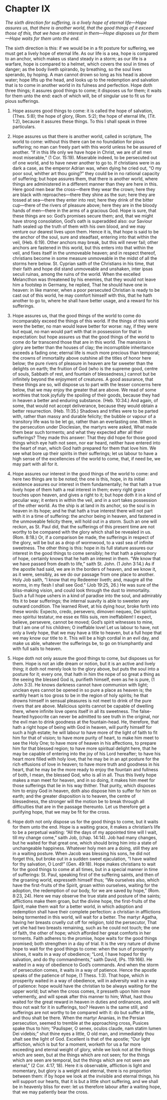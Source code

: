 # Chapter IX

*The sixth direction for suffering, is a lively hope of eternal life—Hope assures us, that there is another world, that the good things of it exceed those of this, that we have an interest in them—Hope disposes us for them—Hope waits for them unto the end.*

The sixth direction is this: if we would be in a fit posture for suffering, we must get a lively hope of eternal life. As our life is a sea, hope is compared to an anchor, which makes us stand steady in a storm; as our life is a warfare, hope is compared to a helmet, which covers the soul in times of danger; as the body liveth spirando, by breathing, so the soul lives sperando, by hoping. A man cannot drown so long as his head is above water; hope lifts up the head, and looks up to the redemption and salvation that is to come in another world in its fulness and perfection. Hope doth three things; it assures good things to come; it disposes us for them; it waits for them unto the end: each of which will, be of singular use to fit us for pious sufferings.

1. Hope assures good things to come: it is called the hope of salvation, (Thes. 5:8); the hope of glory, (Rom. 5:2); the hope of eternal life, (Tit. 1:2), because it assures these things. To this I shall speak in three particulars.

1. Hope assures us that there is another world, called in scripture, The world to come: without this there can be no foundation for pious suffering; no man can freely part with this world unless he be assured of another. “If in this life only we have hope in Christ, we are of all men most miserable,” (1 Cor. 15:19). Miserable indeed, to be persecuted out of one world, and to have never another to go to. If christians were in as dark a case, as the emperor Adrian was, when dying he cried out, “O my poor soul, whither art thou going?” they could be in no rational capacity of suffering; but hope assures them, that there is another world, where things are administered in a different manner than they are here in this. Here good men bear the cross—there they wear the crown; here they are black with reproaches—there they shine as the sun; here they are tossed at sea—there they enter into rest; here they drink of the bitter cup—there of the rivers of pleasure above; here they are in the bloody hands of men—there in the arms of a gracious God. Hope is sure, that these things are so: God’s promises secure them; and, that we might have strong consolation, God’s oath is superadded also: our Saviour hath sealed up the truth of them with his own blood, and we may venture our dearest lives upon them. Hence it is, that hope is said to be the anchor of the soul, sure and steadfast, entering into that within the veil, (Heb. 6:19). Other anchors may break, but this will never fail; other anchors are fastened in this world, but this enters into that within the veil, and fixes itself in the unmoveable heaven; and in respect thereof, christians become in some measure unmoveable in the midst of all the storms here below. St. Cyprian saith of the Christians in his time, that their faith and hope did stand unmoveable and unshaken, inter ipsas seculi ruinas, among the ruins of the world. When the excelled Melancthon was threatened by his enemies, that they would not leave him a footstep in Germany, he replied, That he should have one in heaven: in like manner, when a poor persecuted Christian is ready to be cast out of this world, he may comfort himself with this, that he hath another to go to, where he shall have better usage, and a reward for his sufferings.

2. Hope assures us, that the good things of the world to come do incomparably exceed the things of this world. If the things of this world were the better, no man would leave better for worse: nay, if they were but equal, no man would part with that in possession for that in expectation: but hope assures us that the good things of the world to come do far transcend those that are in this world. The mansions in glory are better than the houses of clay; the incorruptible inheritance exceeds a fading one; eternal life is much more precious than temporal; the crowns of immortality above outshine all the titles of honor here below; the pure rivers of pleasure in heaven are far sweeter than the delights on earth; the fruition of God (who is the supreme good, centre of souls, Sabbath of rest, and fountain of blessedness,) cannot but be infinitely beyond the enjoyment of creatures. A good assurance, that these things are so, will dispose us to part with the lesser concerns here below, that we may enjoy the greater that are above. We read of some worthies that took joyfully the spoiling of their goods, because they had in heaven a better and enduring substance. (Heb. 10:34.) And again, of some, that would not accept deliverance, because they would obtain a better resurrection. (Heb. 11:35.) Shadows and trifles were to be parted with, rather than massy and durable felicity; the bubble or vapour of a transitory life was to be let go, rather than an everlasting one. When in the persecution under Dioclesian, the martyrs were asked, What made them bear such torments; and what they expected after all their sufferings? They made this answer: That they did hope for those good things which eye hath not seen, nor ear heard, neither have entered into the heart of man, which God hath prepared for them that love him. We see what bore up their spirits in their sufferings; let us labour to have a high sense of the excellencies of the world to come, that, if need be, we may part with all for it.

3. Hope assures our interest in the good things of the world to come: and here two things are to be noted; the one is this, hope, in its initial existence assures our interest in them fundamentally; he that hath a true lively hope of them hath a real interest in them; every right grace touches upon heaven, and gives a right to it; but hope doth it in a kind of peculiar way; it enters in within the veil, and in a sort takes possession of the other world. As the ship is at land in its anchor, so the soul is in heaven in its hope; and he that hath a true interest there will not part with it in a time of suffering: the anchor being in heaven, and fastened in the unmoveable felicity there, will hold out in a storm. Such an one will reckon, as St. Paul did, that the sufferings of this present time are not worthy to be compared with the glory which shall be revealed in us. (Rom. 8:18.) Or, if a comparison be made, the sufferings in respect of the glory, will be but as a drop of wormwood, to a vast sea of infinite sweetness. The other thing is this: hope in its full stature assures our interest in the good things to come sensibly; he that hath a plerophory of hope, certainly knows that he hath an interest in them. “We know that we have passed from death to life,” saith St. John. (1 John 3:14.) As if the apostle had said, we are in the borders of heaven, and we know it, as it were, sensibly, as we do our passage from one place to another. Holy Job saith, “I know that my Redeemer liveth; and, maugre all the worms, in my flesh I shall see God.” (Job 19:25, 26.) He was sure of the bliss-making vision, and could look through the dust to immortality. Such a full hope ushers in a kind of paradise into the soul, and admirably fits it to bear sufferings; the internal suavity is able to sweeten any outward condition. The learned Rivet, at his dying hour, broke forth into these words: Expecto, credo, persevero, dimoveri nequeo, Dei spiritus meo spiritui testatur, me esse ex filiis suis, rem ineffabilem! I expect, believe, persevere, cannot be moved; God’s spirit witnesses to mine, that I am one of his children; O ineffable love! Let us labour to have, not only a lively hope, that we may have a title to heaven, but a full hope that we may know our title to it. This will be a high cordial in an evil day, and make us able, whatever the sufferings be, to go on triumphantly and with full sails to heaven.

2. Hope doth not only assure the good things to come, but disposes us for them. Hope is not an idle dream or notion, but it is an active and lively thing; it doth not merely look to the glory above, but puts the soul into a posture for it; every one, that hath in him the nope of so great a thing as the seeing the blessed God is, purifieth himself, even as he is pure, (1 John 3:3). He knows darkness cannot have communion with light; unclean eyes cannot be opened in so pure a place as heaven is; the earthly heart is too gross to be in the region of holy spirits; he that drowns himself in sensual pleasures is not meet to drink of the pure rivers that are above. Malicious spirits cannot be capable of dwelling there, where infinite love opens itself in all its sweetness. The false-hearted hypocrite can never be admitted to see truth in the original, nor the evil man to drink goodness at the fountain-head. He, therefore, that hath a right hope of being with God in heaven, will purify himself for such a high estate; he will labour to have more of the light of faith to fit him for that of vision; to have more purity of heart, to make him meet to see the Holy One; to have more of heaven in his affections, to prepare him for that blessed region; to have more spiritual delight here, that he may be capable of entering into the joy of his Lord hereafter; to have his heart more filled with holy love, that he may be in an apt posture for the rich effusions of love in heaven; to have more truth and goodness in his heart, that he may be the more ready to enjoy the fountain and fullness of both, I mean, the blessed God, who is all in all. Thus this lively hope makes a man meet for heaven, and in so doing, it makes him meet for those sufferings that lie in his way thither. That purity, which disposes him to enjoy God in heaven, doth also dispose him to suffer for him on earth; and the greater disposition is to heaven, the centre of blessedness, the stronger will the motion be to break through all difficulties that are in the passage thereunto. Let us therefore get a purifying hope, that we may be fit for the cross.

3. Hope doth not only dispose us for the good things to come, but it waits for them unto the end. Hope is a waiting grace, it makes a christian’s life to be a perpetual waiting: “All the days of my appointed time will I wait, till my change come,” saith Job, (chap. 14:14). Job had many changes, but he waited for that great one, which should bring him into a state of unchangeable happiness. Whatever holy men are a doing, still they are in a waiting posture. When Jacob was blessing his sons, he did not forget this, but broke out in a sudden sweet ejaculation, “I have waited for thy salvation, O Lord!” (Gen. 49:18). Hope makes christians to wait for the good things to come at all times, but in a special manner in time of sufferings: St. Paul, speaking first of the suffering saints, and then of the groaning world, expresseth himself thus; “We ourselves also, which have the first-fruits of the Spirit, groan within ourselves, waiting for the adoption, the redemption of our body, for we are saved by hope,” (Rom. 8:23, 24). Here we may observe the true state and posture of the saints; afflictions make them groan, but the divine hope, the first-fruits of the Spirit, make them wait for a better world, in which adoption and redemption shall have their complete perfection: a christian in afflictions being tormented in this world, will wait for a better. The martyr Agatha, having her breasts cruelly cut off for religion, told the persecutor, That yet she had two breasts remaining, such as he could not touch; the one of faith, the other of hope; which afforded her great comforts in her torments. Faith adheres to the promise, hope waits for the good things promised; both strengthen in a day of trial. It is the very nature of divine hope to wait for the good things to come: when the sun of prosperity shines, it waits in a way of obedience; “Lord, I have hoped for thy salvation, and do thy commandments,” saith David, (Ps. 119:166). He waited in a way of obedience to God’s commands. And when the storm of persecution comes, it waits in a way of patience. Hence the apostle speaks of the patience of hope, (1 Thess. 1:3). That hope, which in prosperity waited in a way of obedience, will in adversity wait in a way of patience: hope would have the christian to be always waiting for the upper world; but when the cross comes, it presseth upon him more vehemently, and will speak after this manner to him; What, hast thou waited for the great reward in heaven in duties and ordinances, and wilt thou not wait for it in sufferings, too? Heaven is the same still, and sufferings are not worthy to be compared with it: do but suffer a little, and thou shalt be there. When the martyr Ananias, in the Persian persecution, seemed to tremble at the approaching cross, Pusices spake thus to him; “Paulisper, O senex, oculos claude, nam statim lumen Dei videbis;” shut thine eyes a little, O old man, and immediately thou shalt see the light of God. Excellent is that of the apostle; “Our light affliction, which is but for a moment, worketh for us a far more exceeding and eternal weight of glory, while we look not at the things which are seen, but at the things which are not seen; for the things which are seen are temporal, but the things which are not seen are eternal,” (2 Cor. 4:17, 18). Here it is observable, affliction is light and momentary, but glory is a weight and eternal, there is no proportion between them: if by hope we look at the invisible and eternal things, his will support our hearts, that it is but a little short suffering, and we shall be in heavenly bliss for ever: let us therefore labour after a waiting hope, that we may patiently bear the cross.
